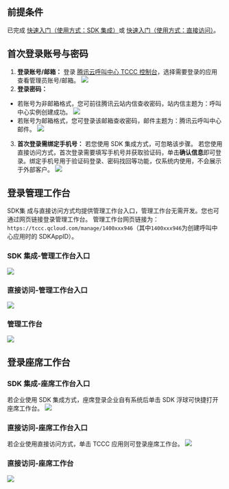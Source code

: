 ## 前提条件       
已完成 [快速入门（使用方式：SDK 集成）](https://cloud.tencent.com/document/product/679/73495)或 [快速入门（使用方式：直接访问）](https://cloud.tencent.com/document/product/679/73496)。
## 首次登录账号与密码
1. **登录账号/邮箱：**
登录 [腾讯云呼叫中心 TCCC 控制台](https://console.cloud.tencent.com/ccc)，选择需要登录的应用查看管理员账号/邮箱。
![](https://qcloudimg.tencent-cloud.cn/raw/15963a9cf79fda0137182b70fb3c8f55.png)
2. **登录密码：**
 - 若账号为非邮箱格式，您可前往腾讯云站内信查收密码，站内信主题为：呼叫中心实例创建成功。
![](https://qcloudimg.tencent-cloud.cn/raw/5554ddb96681d6e972f5bc50b735b190.png)
 - 若账号为邮箱格式，您可登录该邮箱查收密码，邮件主题为：腾讯云呼叫中心邮件。
![](https://qcloudimg.tencent-cloud.cn/raw/36f2a973d1bbc4dd572aa99b92285060.png)
3. **首次登录需绑定手机号：**
若您使用 SDK 集成方式，可忽略该步骤。
若您使用直接访问方式，首次登录需要填写手机号并获取验证码，单击**确认信息**即可登录。绑定手机号用于验证码登录、密码找回等功能，仅系统内使用，不会展示于外部客户。
![](https://qcloudimg.tencent-cloud.cn/raw/2fbd7d21d0fccf463c9130a9cb823a1b.png)

## 登录管理工作台
SDK集 成与直接访问方式均提供管理工作台入口，管理工作台无需开发。您也可通过网页链接登录管理工作台。
管理工作台网页链接为：`https://tccc.qcloud.com/manage/1400xxx946`（其中`1400xxx946`为创建呼叫中心应用时的 SDKAppID）。
### SDK 集成-管理工作台入口
![](https://qcloudimg.tencent-cloud.cn/raw/ef1486916f2bf260c5071559650df58e.png)
### 直接访问-管理工作台入口
![](https://qcloudimg.tencent-cloud.cn/raw/d485592845dc76248a8a1daac14e4bc1.png)
### 管理工作台
![](https://qcloudimg.tencent-cloud.cn/raw/f22dd5c7cce2aacfc02bc7a5751e6aa5.png)

## 登录座席工作台
### SDK 集成-座席工作台入口
若企业使用 SDK 集成方式，座席登录企业自有系统后单击 SDK 浮球可快捷打开座席工作台。
![](https://qcloudimg.tencent-cloud.cn/raw/bee0d876ef9033bd561f0203dd745ef8.png)
### 直接访问-座席工作台入口
若企业使用直接访问方式，单击 TCCC 应用则可登录座席工作台。
![](https://qcloudimg.tencent-cloud.cn/raw/fd5f0ea406bfe98556fcd064e7b17a08.png)
### 直接访问-座席工作台
![](https://qcloudimg.tencent-cloud.cn/raw/452d2b549981efec0b1886cbed03054f.png)
